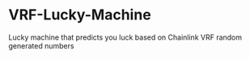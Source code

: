 # VRF-Lucky-Machine
Lucky machine that predicts you luck based on Chainlink VRF random generated numbers

